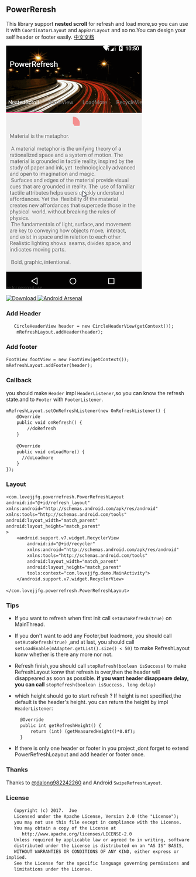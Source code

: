 ## PowerReresh

This library support **nested scroll** for refresh and load more,so you can use it with `CoordinatorLayout` and `AppBarLayout` and so no.You can design your self header or footer easily.  [中文文档](https://github.com/lovejjfg/PowerRefresh/wiki/%E4%B8%AD%E6%96%87%E8%AF%B4%E6%98%8E)

![screen](https://raw.githubusercontent.com/lovejjfg/screenshort/master/power_refresh.gif)

[ ![Download](https://api.bintray.com/packages/lovejjfg/maven/PowerRefresh/images/download.svg) ](https://bintray.com/lovejjfg/maven/PowerRefresh/_latestVersion) [![Android Arsenal](https://img.shields.io/badge/Android%20Arsenal-PowerRefresh-orange.svg?style=flat)](https://android-arsenal.com/details/1/5677)


### Add Header

	   CircleHeaderView header = new CircleHeaderView(getContext());
        mRefreshLayout.addHeader(header);
### Add footer

	FootView footView = new FootView(getContext());
	mRefreshLayout.addFooter(header);

### Callback

you should make `Header` impl `HeaderListener`,so you can know the refresh state.and to `Footer` with `FooterListener`.


    mRefreshLayout.setOnRefreshListener(new OnRefreshListener() {
        @Override
        public void onRefresh() {
			//doRefresh
        }

        @Override
        public void onLoadMore() {
          //doLoadmore
        }
    });



### Layout


	<com.lovejjfg.powerrefresh.PowerRefreshLayout
    android:id="@+id/refresh_layout"
    xmlns:android="http://schemas.android.com/apk/res/android"
    xmlns:tools="http://schemas.android.com/tools"
    android:layout_width="match_parent"
    android:layout_height="match_parent"
    >
	    <android.support.v7.widget.RecyclerView
	        android:id="@+id/recycler"
	        xmlns:android="http://schemas.android.com/apk/res/android"
	        xmlns:tools="http://schemas.android.com/tools"
	        android:layout_width="match_parent"
	        android:layout_height="match_parent"
	        tools:context="com.lovejjfg.demo.MainActivity">
	    </android.support.v7.widget.RecyclerView>

	</com.lovejjfg.powerrefresh.PowerRefreshLayout>

### Tips 

* If you want to refresh when first init call  `setAutoRefresh(true)` on MainThread.
* If you don't want to add any Footer,but loadmore, you should call `setAutoRefresh(true)` ,and at last, you should call `setLoadEnable(mAdapter.getList().size() < 50)` to make RefreshLayout  konw whether is there any more nor not.

* Refresh finish,you should call `stopRefresh(boolean isSuccess)` to make RefreshLayout  konw that refresh is over,then the header will disappeared as soon as possible. **if you want header disappeare delay, you can call** `stopRefresh(boolean isSuccess, long delay)`

* which height should go to start refresh ? If height is not specified,the default is the header's height. you can return the height by impl `HeaderListener`:

	    @Override
	    public int getRefreshHeight() {
	        return (int) (getMeasuredHeight()*0.8f);
	    }

* If there is only one header or footer in you project ,dont forget to extend PowerRefreshLoayout and add header or footer once.

### Thanks

Thanks to [@dalong982242260](https://github.com/dalong982242260/PullRefresh) and Android `SwipeRefreshLayout`.


### License

	   Copyright (c) 2017.  Joe
	   Licensed under the Apache License, Version 2.0 (the "License");
	   you may not use this file except in compliance with the License.
	   You may obtain a copy of the License at
	      http://www.apache.org/licenses/LICENSE-2.0
	   Unless required by applicable law or agreed to in writing, software
	   distributed under the License is distributed on an "AS IS" BASIS,
	   WITHOUT WARRANTIES OR CONDITIONS OF ANY KIND, either express or implied.
	   See the License for the specific language governing permissions and
	   limitations under the License.
